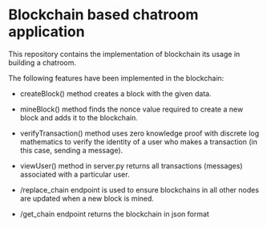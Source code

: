 # Blockchain based chatroom application

This repository contains the implementation of blockchain its usage in building a chatroom.

The following features have been implemented in the blockchain:
- createBlock() method creates a block with the given data.
- mineBlock() method finds the nonce value required to create a new block and adds it to the blockchain.
- verifyTransaction() method uses zero knowledge proof with discrete log mathematics to verify the identity of a user who makes a transaction (in this case, sending a message).
- viewUser() method in server.py returns all transactions (messages) associated with a particular user.

- /replace_chain endpoint is used to ensure blockchains in all other nodes are updated when a new block is mined.
- /get_chain endpoint returns the blockchain in json format

